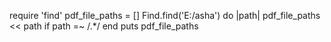 require 'find'
pdf_file_paths = []
Find.find('E:/asha') do |path|
  pdf_file_paths << path if path =~ /.*/
end
puts pdf_file_paths


